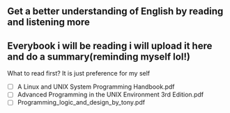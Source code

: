## Get a better understanding of English by reading and listening more

## Everybook i will be reading i will upload it here and do a summary(reminding myself lol!)

What to read first? It is just preference for my self

- [ ] A Linux and UNIX System Programming Handbook.pdf
- [ ] Advanced Programming in the UNIX Environment 3rd Edition.pdf
- [ ] Programming_logic_and_design_by_tony.pdf
